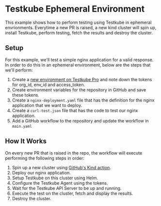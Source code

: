 # Testkube Ephemeral Environment

This example shows how to perform testing using Testkube in ephemeral envrionments. Everytime a new PR is raised, a new kind cluster will spin up, install Testkube, perform testing, fetch the results and destroy the cluster. 

## Setup

For this example, we'll test a simple nginx application for a valid response. In order to do this in an ephemeral environment, below are the steps that we'll perform:

1. Create a [new environment on Testkube Pro](https://docs.testkube.io/testkube-pro/articles/environment-management/#creating-a-new-environment) and note down the tokens for org_id, env_id and access_token.
2. Create environment variables for the repository in GitHub and save these tokens.
3. Create a `nginx-deployment.yaml` file that has the definition for the nginx application that we want to deploy.
4. Create a `curl-test.json` file that has the code to test our nginx application.
5. Add a GitHub workflow to the repository and update the workflow in `main.yaml`

## How It Works

On every new PR that is raised in the repo, the workflow will execute performing the following steps in order:

1. Spin up a new cluster using [GitHub's Kind action](https://github.com/marketplace/actions/kind-cluster).
2. Deploy our nginx application.
3. Setup Testkube on this cluster using Helm.
4. Configure the Testkube Agent using the tokens.
5. Wait for the Testkube API Server to be up and running.
6. Execute the test on the cluster, fetch and display the results.
7. Destroy the cluster.
